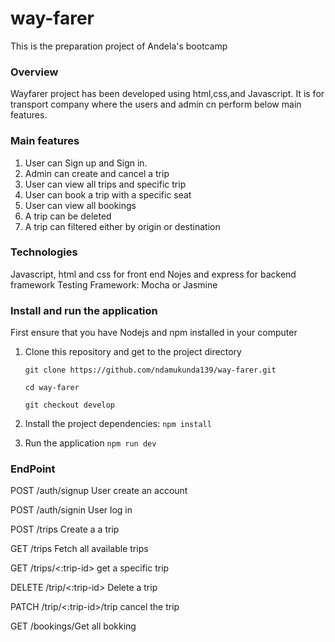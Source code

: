 # way-farer
This is the preparation project of Andela's bootcamp
### Overview 

Wayfarer project has been developed using html,css,and Javascript.
It is for transport company where the users and admin cn perform below main features.

### Main features
1. User can Sign up and Sign in.
2. Admin can create and cancel a trip
3. User can view all trips and specific trip
4. User can book a trip with a specific seat
5. User can view all bookings
6. A trip can be deleted
7. A trip can filtered either by origin or destination

### Technologies

Javascript, html and css for front end
Nojes and express for backend framework
Testing Framework: Mocha or Jasmine  

### Install and run the application

First ensure that you have Nodejs and npm installed in your computer

1. Clone this repository and get to the project directory

    ```git clone https://github.com/ndamukunda139/way-farer.git```
    
    ```cd way-farer```
    
    ```git checkout develop```
    
2. Install the project dependencies:
   ``npm install``
3. Run the application
   ```npm run dev```
   
### EndPoint
   
POST	/auth/signup	User create an account

POST	/auth/signin	 User log in 

POST	/trips	Create a a trip

GET	/trips	Fetch all available trips

GET	/trips/<:trip-id>	get a specific trip

DELETE	/trip/<:trip-id>	Delete a trip

PATCH	/trip/<:trip-id>/trip	cancel the trip

GET	/bookings/Get all bokking

